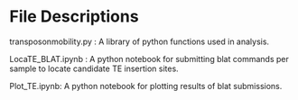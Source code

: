 # File Descriptions

transposonmobility.py : A library of python functions used in analysis.

LocaTE_BLAT.ipynb : A python notebook for submitting blat commands per sample to locate candidate TE insertion sites.

Plot_TE.ipynb: A python notebook for plotting results of blat submissions. 